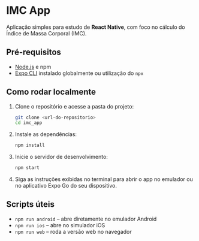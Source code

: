 # IMC App

Aplicação simples para estudo de **React Native**, com foco no cálculo do Índice de Massa Corporal (IMC).

## Pré-requisitos
- [Node.js](https://nodejs.org/) e npm
- [Expo CLI](https://docs.expo.dev/get-started/installation/) instalado globalmente ou utilização do `npx`

## Como rodar localmente
1. Clone o repositório e acesse a pasta do projeto:
   ```bash
   git clone <url-do-repositorio>
   cd imc_app
   ```
2. Instale as dependências:
   ```bash
   npm install
   ```
3. Inicie o servidor de desenvolvimento:
   ```bash
   npm start
   ```
4. Siga as instruções exibidas no terminal para abrir o app no emulador ou no aplicativo Expo Go do seu dispositivo.

## Scripts úteis
- `npm run android` – abre diretamente no emulador Android
- `npm run ios` – abre no simulador iOS
- `npm run web` – roda a versão web no navegador